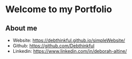 
# Welcome to my Portfolio

## About me

- Website: https://debthinkful.github.io/simpleWebsite/
- Github: https://github.com/Debthinkful
- Linkedin: https://www.linkedin.com/in/deborah-altine/

